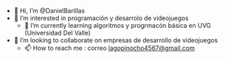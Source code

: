 - 👋 Hi, I’m @DanielBarillas
- 👀 I’m interested in programación  y desarrolo de videojuegos
  - 🌱 I’m currently learning  algoritmos y progrmacón básica  en UVG (Universidad Del Valle)
- 💞️ I’m looking to collaborate on  empresas de desarrollo de videojuegos
  - 📫 How to reach me : correo lagopinocho4567@gmail.com

<!---
DanielBarillas/DanielBarillas is a ✨ special ✨ repository because its `README.md` (this file) appears on your GitHub profile.
You can click the Preview link to take a look at your changes.
--->
